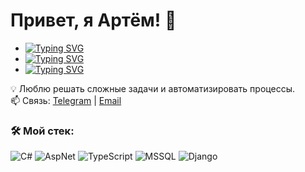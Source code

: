 # Привет, я  Артём! 👋

* [![Typing SVG](https://readme-typing-svg.herokuapp.com?color=%2336BCF7&lines=Software+Engineer)](https://git.io/typing-svg)
* [![Typing SVG](https://readme-typing-svg.herokuapp.com?color=%23323511&lines=Master's+degree+student+of+BSU)](https://git.io/typing-svg)
* [![Typing SVG](https://readme-typing-svg.herokuapp.com?color=%28712434&lines=Programming+Teacher+at+BSU)](https://git.io/typing-svg)

💡 Люблю решать сложные задачи и автоматизировать процессы.  
📫 Связь: [Telegram](https://t.me/psh3art) | [Email](mailto:pshenichnykh.art@yandex.com)  

### 🛠️ Мой стек:
![C#](https://img.shields.io/badge/Csharp-blue?style=for-the-badge&logo=C#&logoColor=black)
![AspNet](https://img.shields.io/badge/Csharp-ASPNET-blue?style=for-the-badge&logo=C#&logoColor=black)
![TypeScript](https://img.shields.io/badge/TypeScript-red?style=for-the-badge&logo=TS&logoColor=white)
![MSSQL](https://img.shields.io/badge/MSSQL-white?style=for-the-badge&logo=SQL&logoColor=blue)
![Django](https://img.shields.io/badge/Python-Django-green?style=for-the-badge&logo=python&logoColor=white)

